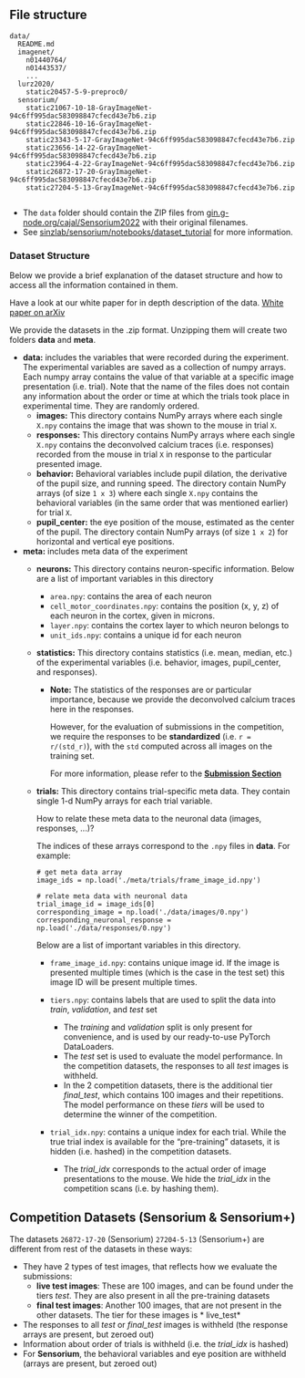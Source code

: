 ## File structure
```
data/
  README.md
  imagenet/
    n01440764/
    n01443537/
    ...
  lurz2020/
    static20457-5-9-preproc0/
  sensorium/
    static21067-10-18-GrayImageNet-94c6ff995dac583098847cfecd43e7b6.zip
    static22846-10-16-GrayImageNet-94c6ff995dac583098847cfecd43e7b6.zip
    static23343-5-17-GrayImageNet-94c6ff995dac583098847cfecd43e7b6.zip
    static23656-14-22-GrayImageNet-94c6ff995dac583098847cfecd43e7b6.zip
    static23964-4-22-GrayImageNet-94c6ff995dac583098847cfecd43e7b6.zip
    static26872-17-20-GrayImageNet-94c6ff995dac583098847cfecd43e7b6.zip
    static27204-5-13-GrayImageNet-94c6ff995dac583098847cfecd43e7b6.zip
      
```
- The `data` folder should contain the ZIP files from [gin.g-node.org/cajal/Sensorium2022](https://gin.g-node.org/cajal/Sensorium2022) with their original filenames.
- See [sinzlab/sensorium/notebooks/dataset_tutorial](https://github.com/sinzlab/sensorium/tree/main/notebooks/dataset_tutorial) for more information.

### Dataset Structure

Below we provide a brief explanation of the dataset structure and how to access all the information contained in them.

Have a look at our white paper for in depth description of the data. [White paper on arXiv](https://arxiv.org/abs/2206.08666)

We provide the datasets in the .zip format. Unzipping them will create two folders **data** and **meta**.

- **data:** includes the variables that were recorded during the experiment. The experimental variables are saved as a collection of numpy arrays. Each numpy array contains the value of that variable at a specific image presentation (i.e. trial). Note that the name of the files does not contain any information about the order or time at which the trials took place in experimental time. They are randomly ordered.
    - **images:** This directory contains NumPy arrays where each single `X.npy` contains the image that was shown to the mouse in trial `X`.
    - **responses:** This directory contains NumPy arrays where each single `X.npy` contains the deconvolved calcium traces (i.e. responses) recorded from the mouse in trial `X` in response to the particular presented image.
    - **behavior:** Behavioral variables include pupil dilation, the derivative of the pupil size, and running speed. The directory contain NumPy arrays (of size `1 x 3`) where each single `X.npy` contains the behavioral variables (in the same order that was mentioned earlier) for trial `X`.
    - **pupil_center:** the eye position of the mouse, estimated as the center of the pupil. The directory contain NumPy arrays (of size `1 x 2`) for horizontal and vertical eye positions.
- **meta:** includes meta data of the experiment
    - **neurons:** This directory contains neuron-specific information. Below are a list of important variables in this directory
        - `area.npy`: contains the area of each neuron
        - `cell_motor_coordinates.npy`: contains the position (x, y, z) of each neuron in the cortex, given in microns.
        - `layer.npy`: contains the cortex layer to which neuron belongs to
        - `unit_ids.npy`: contains a unique id for each neuron
    - **statistics:** This directory contains statistics (i.e. mean, median, etc.) of the experimental variables (i.e. behavior, images, pupil_center, and responses).
        - **Note:** The statistics of the responses are or particular importance, because we provide the deconvolved calcium traces here in the responses.

          However, for the evaluation of submissions in the competition, we require the responses to be **standardized** (i.e. `r = r/(std_r)`), with the `std` computed across all images on the training set.

          For more information, please refer to the [**Submission Section**](../submission_tutorial/)
    - **trials:** This directory contains trial-specific meta data.
      They contain single 1-d NumPy arrays for each trial variable.

      How to relate these meta data to the neuronal data (images, responses, ...)?

      The indices of these arrays correspond to the `.npy` files in **data**. For example:
        ``` 
      # get meta data array
      image_ids = np.load('./meta/trials/frame_image_id.npy')
      
      # relate meta data with neuronal data
      trial_image_id = image_ids[0]
      corresponding_image = np.load('./data/images/0.npy')
      corresponding_neuronal_response = np.load('./data/responses/0.npy')
        ```

      Below are a list of important variables in this directory.
        - `frame_image_id.npy`: contains unique image id. If the image is presented multiple times (which is the case in the test set) this image ID will be present multiple times.
        - `tiers.npy`: contains labels that are used to split the data into *train*, *validation*, and *test* set
            - The *training* and *validation* split is only present for convenience, and is used by our ready-to-use PyTorch DataLoaders.
            - The *test* set is used to evaluate the model performance. In the competition datasets, the responses to all *test* images is withheld.
            - In the 2 competition datasets, there is the additional tier *final_test*, which contains 100 images and their repetitions. The model performance on these *tiers* will be used to determine the winner of the competition.

        - `trial_idx.npy`: contains a unique index for each trial. While the true trial index is available for the “pre-training” datasets, it is hidden (i.e. hashed) in the competition datasets.
            - The *trial_idx* corresponds to the actual order of image presentations to the mouse. We hide the *trial_idx* in the competition scans (i.e. by hashing them).


## Competition Datasets (Sensorium & Sensorium+)

The datasets `26872-17-20` (Sensorium) `27204-5-13` (Sensorium+) are different from rest of the datasets in these ways:

- They have 2 types of test images, that reflects how we evaluate the submissions:
    - **live test images**: These are 100 images, and can be found under the tiers *test*. They are also present in all the pre-training datasets
    - **final test images**: Another 100 images, that are not present in the other datasets. The tier for these images is * live_test*
- The responses to all *test* or *final_test* images is withheld (the response arrays are present, but zeroed out)
- Information about order of trials is withheld (i.e. the *trial_idx* is hashed)
- For **Sensorium**, the behavioral variables and eye position are withheld (arrays are present, but zeroed out)